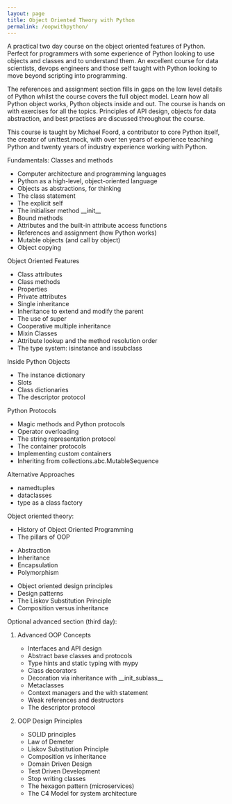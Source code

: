 ```yaml
---
layout: page
title: Object Oriented Theory with Python
permalink: /oopwithpython/
---
```


A practical two day course on the object oriented features of Python. Perfect for programmers with some experience of Python looking to use objects and classes and to understand them. An excellent course for data scientists, devops engineers and those self taught with Python looking to move beyond scripting into programming.

The references and assignment section fills in gaps on the low level details of Python whilst the course covers the full object model. Learn how all Python object works, Python objects inside and out. The course is hands on with exercises for all the topics. Principles of API design, objects for data abstraction, and best practises are discussed throughout the course.

This course is taught by Michael Foord, a contributor to core Python itself, the creator of unittest.mock, with over ten years of experience teaching Python and twenty years of industry experience working with Python.


Fundamentals: Classes and methods

* Computer architecture and programming languages
* Python as a high-level, object-oriented language
* Objects as abstractions, for thinking
* The class statement
* The explicit self
* The initialiser method \_\_init__
* Bound methods
* Attributes and the built-in attribute access functions
* References and assignment (how Python works)
* Mutable objects (and call by object)
* Object copying

Object Oriented Features

* Class attributes
* Class methods
* Properties
* Private attributes
* Single inheritance
* Inheritance to extend and modify the parent
* The use of super
* Cooperative multiple inheritance
* Mixin Classes
* Attribute lookup and the method resolution order
* The type system: isinstance and issubclass

Inside Python Objects

* The instance dictionary
* Slots
* Class dictionaries
* The descriptor protocol

Python Protocols

* Magic methods and Python protocols
* Operator overloading
* The string representation protocol
* The container protocols
* Implementing custom containers
* Inheriting from collections.abc.MutableSequence

Alternative Approaches

* namedtuples
* dataclasses
* type as a class factory

Object oriented theory:

* History of Object Oriented Programming
* The pillars of OOP
 - Abstraction
 - Inheritance
 - Encapsulation
 - Polymorphism
* Object oriented design principles
* Design patterns
* The Liskov Substitution Principle
* Composition versus inheritance

Optional advanced section (third day):

1. Advanced OOP Concepts

   * Interfaces and API design
   * Abstract base classes and protocols
   * Type hints and static typing with mypy
   * Class decorators
   * Decoration via inheritance with \_\_init_sublass__
   * Metaclasses
   * Context managers and the with statement
   * Weak references and destructors
   * The descriptor protocol


2. OOP Design Principles

   * SOLID principles
   * Law of Demeter
   * Liskov Substitution Principle
   * Composition vs inheritance
   * Domain Driven Design
   * Test Driven Development
   * Stop writing classes
   * The hexagon pattern (microservices)
   * The C4 Model for system architecture
